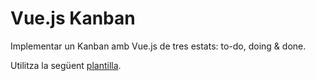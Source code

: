 Vue.js Kanban
================

Implementar un Kanban amb Vue.js de tres estats: to-do, doing & done.

Utilitza la següent [plantilla](Practiques5Avaluables41-plantilla.html).